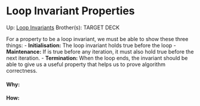 # Loop Invariant Properties

Up: [Loop Invariants](loop_invariants)
Brother(s):
TARGET DECK

For a property to be a loop invariant, we must be able to show these three things:
	- **Initialisation:** The loop invariant holds true before the loop
	- **Maintenance:** If is true before any iteration, it must also hold true before the next iteration.
	- **Termination:** When the loop ends, the invariant should be able to give us a useful property that helps us to prove algorithm correctness.




































#### Why:
#### How:










